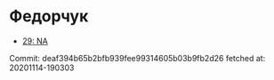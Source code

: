 # Федорчук
- [29: NA](29.md)

Commit: deaf394b65b2bfb939fee99314605b03b9fb2d26
 fetched at: 20201114-190303
